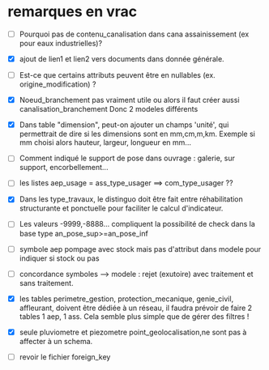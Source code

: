 # remarques en vrac

- [ ] Pourquoi pas de contenu_canalisation dans cana assainissement (ex pour eaux industrielles)?
- [x] ajout de lien1 et lien2 vers documents dans donnée générale.
- [ ] Est-ce que certains attributs peuvent être en nullables (ex. origine_modification) ?
- [x] Noeud_branchement pas vraiment utile ou alors il faut créer aussi canalisation_branchement Donc 2 modeles différents
- [x] Dans table "dimension", peut-on ajouter un champs 'unité', qui permettrait de dire si les dimensions sont en mm,cm,m,km. Exemple si mm choisi alors hauteur, largeur, longueur en mm...
- [ ] Comment indiqué le support de pose dans ouvrage  : galerie, sur support, encorbellement...
- [ ] les listes aep_usage = ass_type_usager  ==> com_type_usager ??
- [x] Dans les type_travaux, le distinguo doit être fait entre réhabilitation structurante et ponctuelle pour faciliter le calcul d'indicateur.
- [ ] Les valeurs -9999,-8888... compliquent la possibilité de check dans la base type an_pose_sup>=an_pose_inf

- [ ] symbole aep pompage avec stock mais pas d'attribut dans modele pour indiquer si stock ou pas
- [ ] concordance symboles --> modele : rejet (exutoire) avec traitement et sans traitement.

- [x] les tables perimetre_gestion, protection_mecanique, genie_civil, affleurant, doivent être dédiée à un réseau, il faudra prévoir de faire 2 tables 1 aep, 1 ass. Cela semble plus simple que de gérer des filtres !
- [x] seule pluviometre et piezometre point_geolocalisation,ne sont pas à affecter à un schema.
- [ ] revoir le fichier foreign_key

      
